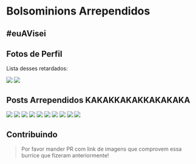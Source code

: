 # Bolsominions Arrependidos

## #euAVisei

## Fotos de Perfil
Lista desses retardados:

![](https://i.imgur.com/HiNx87J.png)
![](https://i.imgur.com/ORKbIC3.png)

## Posts Arrependidos KAKAKKAKAKKAKAKAKA


![](https://i.imgur.com/sPWXYlL.jpg)
![](https://i.imgur.com/kYqHgOK.jpg)
![](https://i.imgur.com/NQqSL6M.jpg)
![](https://i.imgur.com/Wqi2B5d.jpg)
![](https://i.imgur.com/NCOfIcA.jpg)
![](https://i.imgur.com/gHMB5as.jpg)
![](https://i.imgur.com/oGf9ZTu.jpg)
![](https://i.imgur.com/VTA4Eoi.jpg)
![](https://i.imgur.com/2pZjLSm.jpg)
![](https://i.imgur.com/iiZL792.jpg)

## Contribuindo

> Por favor mander PR com link de imagens que comprovem essa burrice que fizeram anteriormente!
